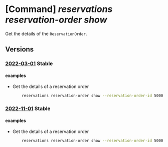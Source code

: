 # [Command] _reservations reservation-order show_

Get the details of the `ReservationOrder`.

## Versions

### [2022-03-01](/Resources/mgmt-plane/L3Byb3ZpZGVycy9taWNyb3NvZnQuY2FwYWNpdHkvcmVzZXJ2YXRpb25vcmRlcnMve30=/2022-03-01.xml) **Stable**

<!-- mgmt-plane /providers/microsoft.capacity/reservationorders/{} 2022-03-01 -->

#### examples

- Get the details of a reservation order
    ```bash
        reservations reservation-order show --reservation-order-id 50000000-aaaa-bbbb-cccc-200000000005
    ```

### [2022-11-01](/Resources/mgmt-plane/L3Byb3ZpZGVycy9taWNyb3NvZnQuY2FwYWNpdHkvcmVzZXJ2YXRpb25vcmRlcnMve30=/2022-11-01.xml) **Stable**

<!-- mgmt-plane /providers/microsoft.capacity/reservationorders/{} 2022-11-01 -->

#### examples

- Get the details of a reservation order
    ```bash
        reservations reservation-order show --reservation-order-id 50000000-aaaa-bbbb-cccc-200000000005
    ```
